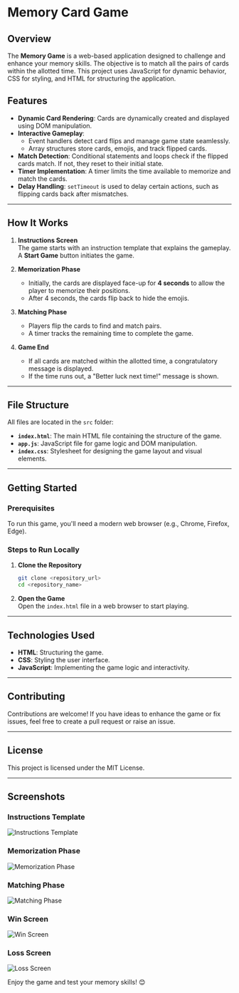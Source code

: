 # Memory Card Game

## Overview  
The **Memory Game** is a web-based application designed to challenge and enhance your memory skills. The objective is to match all the pairs of cards within the allotted time. This project uses JavaScript for dynamic behavior, CSS for styling, and HTML for structuring the application.

## Features  

- **Dynamic Card Rendering**: Cards are dynamically created and displayed using DOM manipulation.  
- **Interactive Gameplay**:  
  - Event handlers detect card flips and manage game state seamlessly.  
  - Array structures store cards, emojis, and track flipped cards.  
- **Match Detection**: Conditional statements and loops check if the flipped cards match. If not, they reset to their initial state.  
- **Timer Implementation**: A timer limits the time available to memorize and match the cards.  
- **Delay Handling**: `setTimeout` is used to delay certain actions, such as flipping cards back after mismatches.  

---

## How It Works  

1. **Instructions Screen**  
   The game starts with an instruction template that explains the gameplay. A **Start Game** button initiates the game.  

2. **Memorization Phase**  
   - Initially, the cards are displayed face-up for **4 seconds** to allow the player to memorize their positions.  
   - After 4 seconds, the cards flip back to hide the emojis.  

3. **Matching Phase**  
   - Players flip the cards to find and match pairs.  
   - A timer tracks the remaining time to complete the game.  

4. **Game End**  
   - If all cards are matched within the allotted time, a congratulatory message is displayed.  
   - If the time runs out, a "Better luck next time!" message is shown.  

---

## File Structure  

All files are located in the `src` folder:

- **`index.html`**: The main HTML file containing the structure of the game.  
- **`app.js`**: JavaScript file for game logic and DOM manipulation.  
- **`index.css`**: Stylesheet for designing the game layout and visual elements.  

---

## Getting Started  

### Prerequisites  
To run this game, you'll need a modern web browser (e.g., Chrome, Firefox, Edge).  

### Steps to Run Locally  

1. **Clone the Repository**  
   ```bash
   git clone <repository_url>
   cd <repository_name>
   ```

2. **Open the Game**  
   Open the `index.html` file in a web browser to start playing.  

---

## Technologies Used  

- **HTML**: Structuring the game.  
- **CSS**: Styling the user interface.  
- **JavaScript**: Implementing the game logic and interactivity.  

---

## Contributing  

Contributions are welcome! If you have ideas to enhance the game or fix issues, feel free to create a pull request or raise an issue.  

---

## License  

This project is licensed under the MIT License.  

--- 

## Screenshots  

### Instructions Template  
![Instructions Template](https://github.com/user-attachments/assets/04209e5d-f1f6-4257-8c59-6ad820e7661d)

### Memorization Phase  
![Memorization Phase](https://github.com/user-attachments/assets/cb10c9cb-bac2-4076-8b71-ac9a2e53ce12)

### Matching Phase  
![Matching Phase](https://github.com/user-attachments/assets/68df4994-5f00-41b7-a1a4-b5faded48956)

### Win Screen  
![Win Screen](https://github.com/user-attachments/assets/07f8ae87-bea0-4b9c-a61c-904f012c927e)

### Loss Screen  
![Loss Screen](https://github.com/user-attachments/assets/cebc12e8-e749-4c65-946b-897e90746adf)

Enjoy the game and test your memory skills! 😊